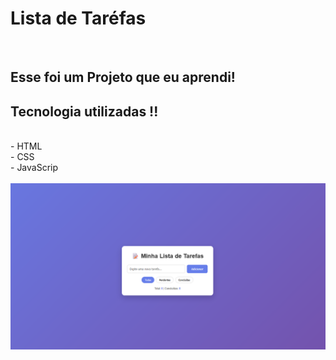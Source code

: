 <h1> Lista de Taréfas </h1>
<br>
<p><h2> Esse  foi um Projeto que eu aprendi! </h2></p>
<p><h2> Tecnologia utilizadas !! </h2> </p>
<br>
- HTML
<br>
- CSS
<br>
- JavaScrip
<br>
<br>
<img src="https://github.com/Jymas/projetos-01/blob/main/lista-de-tarefas/imagem.png?raw=true"/>
